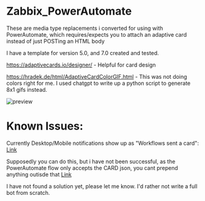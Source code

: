 # Zabbix_PowerAutomate

These are media type replacements i converted for using with PowerAutomate, which requires/expects you to attach an adaptive card instead of just POSTing an HTML body

I have a template for version 5.0, and 7.0 created and tested.

https://adaptivecards.io/designer/ - Helpful for card design

https://hradek.de/html/AdaptiveCardColorGIF.html - This was not doing colors right for me. I used chatgpt to write up a python script to generate 8x1 gifs instead.

![preview](https://i.imgur.com/SUzKuMJ.png)


# Known Issues:

Currently Desktop/Mobile notifications show up as "Workflows sent a card": [Link](https://powerusers.microsoft.com/t5/Using-Connectors/MS-Teams-Adaptive-Cards-No-ability-to-customize-quot-From-quot/td-p/2843061)

Supposedly you can do this, but i have not been successful, as the PowerAutomate flow only accepts the CARD json, you cant prepend anything outisde that
[Link](https://stackoverflow.com/questions/61229084/how-to-change-notification-text-when-bot-sends-an-adaptive-card-in-microsoft-tea)

I have not found a solution yet, please let me know. I'd rather not write a full bot from scratch.
